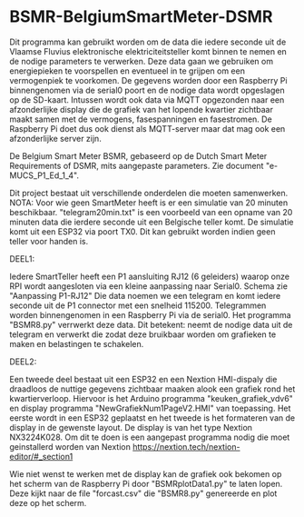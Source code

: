 # BSMR-BelgiumSmartMeter-DSMR
Dit programma kan gebruikt worden om de data die iedere seconde uit de Vlaamse Fluvius elektronische elektriciteitsteller komt binnen te nemen en de nodige parameters te verwerken.
Deze data gaan we gebruiken om energiepieken te voorspellen en eventueel in te grijpen om een vermogenpiek te voorkomen. De gegevens worden door een Raspberry Pi binnengenomen via de serial0 poort en de nodige data wordt opgeslagen op de SD-kaart. Intussen wordt ook data via MQTT opgezonden naar een afzonderlijke display die de grafiek van het lopende kwartier zichtbaar maakt samen met de vermogens, fasespanningen en fasestromen. De Raspberry Pi doet dus ook dienst als MQTT-server maar dat mag ook een afzonderlijke server zijn.

De Belgium Smart Meter BSMR, gebaseerd op de Dutch Smart Meter Requirements of DSMR, mits aangepaste parameters. Zie document "e-MUCS_P1_Ed_1_4".

Dit project bestaat uit verschillende onderdelen die moeten samenwerken. 
NOTA:
Voor wie geen SmartMeter heeft is er een simulatie van 20 minuten beschikbaar. 
"telegram20min.txt" is een voorbeeld van een opname van 20 minuten data die ierdere seconde uit een Belgische teller komt. De simulatie komt uit een ESP32 via poort TX0. Dit kan gebruikt worden indien geen teller voor handen is.

DEEL1:


Iedere SmartTeller heeft een P1 aansluiting RJ12 (6 geleiders) waarop onze RPI wordt aangesloten via een kleine aanpassing naar Serial0. Schema zie "Aanpassing P1-RJ12"
Die data noemen we een telegram en komt iedere seconde uit de P1 connector met een snelheid 115200. Telegrammen worden binnengenomen in een Raspberry Pi via de serial0. Het programma "BSMR8.py" verrwerkt deze data. Dit betekent: neemt de nodige data uit de telegram en verwerkt die zodat deze bruikbaar worden om grafieken te maken en belastingen te schakelen.

DEEL2:


Een tweede deel bestaat uit een ESP32 en een Nextion HMI-dispaly die draadloos de nuttige gegevens zichtbaar maaken alook een grafiek rond het kwartierverloop. Hiervoor is het Arduino programma "keuken_grafiek_vdv6" en display programma "NewGrafiekNum1PageV2.HMI" van toepassing. Het eerste wordt in een ESP32 geplaatst en het tweede is het formateren van de display in de gewenste layout. De display is van het type Nextion NX3224K028. Om dit te doen is een aangepast programma nodig die moet geinstallerd worden van Nextion https://nextion.tech/nextion-editor/#_section1

Wie niet wenst te werken met de display kan de grafiek ook bekomen op het scherm van de Raspberry Pi door "BSMRplotData1.py" te laten lopen. Deze kijkt naar de file "forcast.csv" die "BSMR8.py" genereerde en plot deze op het scherm.




